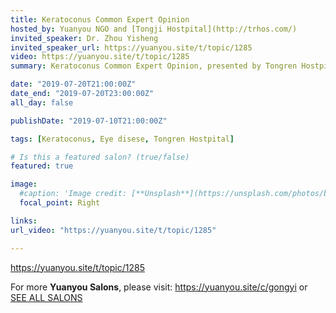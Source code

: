 ```yaml
---
title: Keratoconus Common Expert Opinion
hosted_by: Yuanyou NGO and [Tongji Hostpital](http://trhos.com/)
invited_speaker: Dr. Zhou Yisheng
invited_speaker_url: https://yuanyou.site/t/topic/1285
video: https://yuanyou.site/t/topic/1285
summary: Keratoconus Common Expert Opinion, presented by Tongren Hostpital

date: "2019-07-20T21:00:00Z"
date_end: "2019-07-20T23:00:00Z"
all_day: false

publishDate: "2019-07-10T21:00:00Z"

tags: [Keratoconus, Eye disese, Tongren Hostpital]

# Is this a featured salon? (true/false)
featured: true

image:
  #caption: 'Image credit: [**Unsplash**](https://unsplash.com/photos/bzdhc5b3Bxs)'
  focal_point: Right

links:
url_video: "https://yuanyou.site/t/topic/1285"

---
```


https://yuanyou.site/t/topic/1285

For more **Yuanyou Salons**, please visit: https://yuanyou.site/c/gongyi
or [SEE ALL SALONS](../)
